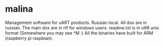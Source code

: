 # malina
Management software for uART products.
Russian local.
All dox are in russian. 
The main dox are in rtf for windows users.
readme.txt is in utf8 unix format (Somewhere you may see ^M :) 
All the binaries have built for ARM (raspberry pi raspbian).

